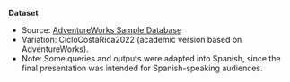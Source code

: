 **Dataset**  
- Source: [AdventureWorks Sample Database](https://learn.microsoft.com/en-us/sql/samples/adventureworks-install-configure)  
- Variation: CicloCostaRica2022 (academic version based on AdventureWorks).  
- Note: Some queries and outputs were adapted into Spanish, since the final presentation was intended for Spanish-speaking audiences.  
